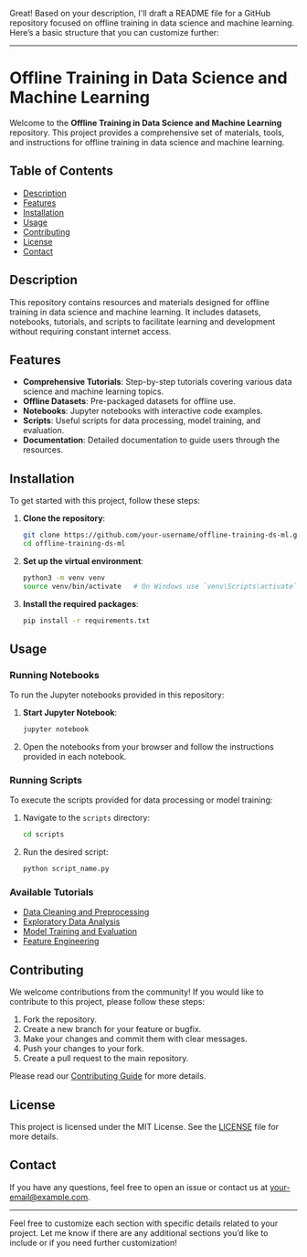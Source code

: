 Great! Based on your description, I'll draft a README file for a GitHub repository focused on offline training in data science and machine learning. Here’s a basic structure that you can customize further:

---

# Offline Training in Data Science and Machine Learning

Welcome to the **Offline Training in Data Science and Machine Learning** repository. This project provides a comprehensive set of materials, tools, and instructions for offline training in data science and machine learning.

## Table of Contents

- [Description](#description)
- [Features](#features)
- [Installation](#installation)
- [Usage](#usage)
- [Contributing](#contributing)
- [License](#license)
- [Contact](#contact)

## Description

This repository contains resources and materials designed for offline training in data science and machine learning. It includes datasets, notebooks, tutorials, and scripts to facilitate learning and development without requiring constant internet access.

## Features

- **Comprehensive Tutorials**: Step-by-step tutorials covering various data science and machine learning topics.
- **Offline Datasets**: Pre-packaged datasets for offline use.
- **Notebooks**: Jupyter notebooks with interactive code examples.
- **Scripts**: Useful scripts for data processing, model training, and evaluation.
- **Documentation**: Detailed documentation to guide users through the resources.

## Installation

To get started with this project, follow these steps:

1. **Clone the repository**:
   ```bash
   git clone https://github.com/your-username/offline-training-ds-ml.git
   cd offline-training-ds-ml
   ```

2. **Set up the virtual environment**:
   ```bash
   python3 -m venv venv
   source venv/bin/activate   # On Windows use `venv\Scripts\activate`
   ```

3. **Install the required packages**:
   ```bash
   pip install -r requirements.txt
   ```

## Usage

### Running Notebooks

To run the Jupyter notebooks provided in this repository:

1. **Start Jupyter Notebook**:
   ```bash
   jupyter notebook
   ```

2. Open the notebooks from your browser and follow the instructions provided in each notebook.

### Running Scripts

To execute the scripts provided for data processing or model training:

1. Navigate to the `scripts` directory:
   ```bash
   cd scripts
   ```

2. Run the desired script:
   ```bash
   python script_name.py
   ```

### Available Tutorials

- [Data Cleaning and Preprocessing](notebooks/data_cleaning.ipynb)
- [Exploratory Data Analysis](notebooks/eda.ipynb)
- [Model Training and Evaluation](notebooks/model_training.ipynb)
- [Feature Engineering](notebooks/feature_engineering.ipynb)

## Contributing

We welcome contributions from the community! If you would like to contribute to this project, please follow these steps:

1. Fork the repository.
2. Create a new branch for your feature or bugfix.
3. Make your changes and commit them with clear messages.
4. Push your changes to your fork.
5. Create a pull request to the main repository.

Please read our [Contributing Guide](CONTRIBUTING.md) for more details.

## License

This project is licensed under the MIT License. See the [LICENSE](LICENSE) file for more details.

## Contact

If you have any questions, feel free to open an issue or contact us at [your-email@example.com](mailto:your-email@example.com).

---

Feel free to customize each section with specific details related to your project. Let me know if there are any additional sections you’d like to include or if you need further customization!
